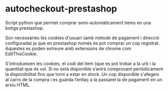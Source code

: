 # autocheckout-prestashop
Script python que permet comprar semi-automàticament items en una botiga prestashop.

Son necessàries les cookies d'usuari (amb mètode de pagament i direcció configurada) ja que en prestashop només és pot comprar un cop registrat. Aquestes es poden extreure amb extensions de chrome com EditThisCookie.

S'introdueixen les cookies, el codi del item (que es pot trobar a la url) i la quantitat que és vol. Si no està disponible s’anirà comprovant periòdicament la disponibilitat fins que torni a estar en stock. Un cop disponible s'afegeix al carro de la compra i es guarda l’enllaç a la passarel·la de pagament en un arxiu HTML.
